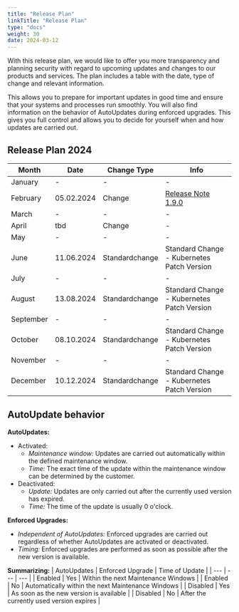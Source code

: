 ```yaml
---
title: "Release Plan"
linkTitle: "Release Plan"
type: "docs"
weight: 30
date: 2024-03-12
---
```


With this release plan, we would like to offer you more transparency and planning security with regard to upcoming updates and changes to our products and services. The plan includes a table with the date, type of change and relevant information.

This allows you to prepare for important updates in good time and ensure that your systems and processes run smoothly. You will also find information on the behavior of AutoUpdates during enforced upgrades. This gives you full control and allows you to decide for yourself when and how updates are carried out.

## Release Plan 2024

| Month | Date | Change Type | Info |
| --- | --- | --- | --- |
| January | - | - | - |
| February | 05.02.2024 | Change | [Release Note 1.9.0](https://docs.plusserver.com/container/managed-kubernetes/releasenotes/notes/1-9-0/) |
| March | - | - | - |
| April | tbd | Change | - |
| May | - | - | - |
| June | 11.06.2024 | Standardchange | Standard Change - Kubernetes Patch Version |
| July | - | - | - |
| August| 13.08.2024 | Standardchange | Standard Change - Kubernetes Patch Version |
| September | - | - | - |
| October | 08.10.2024 | Standardchange | Standard Change - Kubernetes Patch Version |
| November | - | - | - |
| December | 10.12.2024 | Standardchange | Standard Change - Kubernetes Patch Version |

## AutoUpdate behavior

**AutoUpdates:**

- Activated:
  - *Maintenance window:* Updates are carried out automatically within the defined maintenance window.
  - *Time:* The exact time of the update within the maintenance window can be determined by the customer.
- Deactivated:
  - *Update:* Updates are only carried out after the currently used version has expired.
  - *Time:* The time of the update is usually 0 o'clock.

**Enforced Upgrades:**

- *Independent of AutoUpdates:* Enforced upgrades are carried out regardless of whether AutoUpdates are activated or deactivated.
- *Timing:* Enforced upgrades are performed as soon as possible after the new version is available.

**Summarizing:**
| AutoUpdates | Enforced Upgrade | Time of Update |
| --- | --- | --- |
| Enabled | Yes | Within the next Maintenance Windows |
| Enabled | No | Automatically within the next Maintenance Windows |
| Disabled | Yes | As soon as the new version is available |
| Disabled | No | After the currently used version expires |